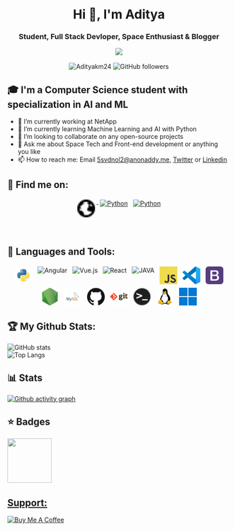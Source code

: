<h1 align="center">Hi 👋, I'm Aditya</h1>
<h3 align="center">Student, Full Stack Devloper, Space Enthusiast & Blogger</h3>
<p align="center"><img src="https://media.giphy.com/media/dxn6fRlTIShoeBr69N/giphy.gif" width="100px"></p>
<p align="center"> <img src="https://komarev.com/ghpvc/?username=adityakm24&label=Profile%20views&color=0e75b6&style=flat" alt="Adityakm24" /> 
<img alt="GitHub followers" src="https://img.shields.io/github/followers/adityakm24?style=social"/>
</p>



## 🎓 I'm a Computer Science student with specialization in AI and ML
- 🔭 I’m currently working at NetApp
- 🌱 I’m currently learning Machine Learning and AI with Python
- 👯 I’m looking to collaborate on any open-source projects
- 💬 Ask me about Space Tech and Front-end development or anything you like
- 📫 How to reach me: Email <a href="mailto: 5svdnol2@anonaddy.me">5svdnol2@anonaddy.me</a>, <a href="https://twitter.com/Adityakm24"> Twitter</a> or <a href="www.linkedin.com/in/aditya-krishnan-mohan-94147a199">Linkedin</a>

## :email: Find me on:
<p align="center">
 <a href="https://adityakm24.github.io/" target="_blank" rel="noopener noreferrer"> <img src="https://raw.githubusercontent.com/iconic/open-iconic/master/svg/globe.svg" alt="Python" height="40" style="vertical-align:top; margin:4px"> </a>
 <a href="www.linkedin.com/in/aditya-krishnan-mohan-94147a199" target="_blank" rel="noopener noreferrer"> <img src="https://cdn.jsdelivr.net/npm/simple-icons@v3/icons/linkedin.svg" alt="Python" height="40" style="vertical-align:top; margin:4px"></a>
 <a href="5svdnol2@anonaddy.me"> <img src="https://cdn.jsdelivr.net/npm/simple-icons@v3/icons/gmail.svg" alt="Python" height="40" style="vertical-align:top; margin:4px"></a>
</p>

<br />

## 🧰 Languages and Tools:
<p align="center">
<img src="https://raw.githubusercontent.com/github/explore/80688e429a7d4ef2fca1e82350fe8e3517d3494d/topics/python/python.png" alt="Python" height="40" style="vertical-align:top; margin:4px">
<img src="https://cdn.svgporn.com/logos/angular-icon.svg" alt="Angular" height="40" style="vertical-align:top; margin:4px">
<img src="https://cdn.svgporn.com/logos/vue.svg" alt="Vue.js" height="40" style="vertical-align:top; margin:4px">
<img src="https://cdn.svgporn.com/logos/react.svg" alt="React" height="40" style="vertical-align:top; margin:4px">
<img src="https://cdn.svgporn.com/logos/java.svg" alt="JAVA" height="40" style="vertical-align:top; margin:4px">
<img src="https://raw.githubusercontent.com/github/explore/80688e429a7d4ef2fca1e82350fe8e3517d3494d/topics/javascript/javascript.png" alt="Javascript" height="40" style="vertical-align:top; margin:4px">
<img src="https://raw.githubusercontent.com/github/explore/80688e429a7d4ef2fca1e82350fe8e3517d3494d/topics/visual-studio-code/visual-studio-code.png" alt="VS Code" height="40" style="vertical-align:top; margin:4px">
<img src="https://raw.githubusercontent.com/github/explore/80688e429a7d4ef2fca1e82350fe8e3517d3494d/topics/bootstrap/bootstrap.png" alt="Bootstrap" height="40" style="vertical-align:top; margin:4px">
<img src="https://raw.githubusercontent.com/github/explore/80688e429a7d4ef2fca1e82350fe8e3517d3494d/topics/nodejs/nodejs.png" alt="NodeJS" height="40" style="vertical-align:top; margin:4px">
<img src="https://raw.githubusercontent.com/github/explore/80688e429a7d4ef2fca1e82350fe8e3517d3494d/topics/mysql/mysql.png" alt="MySQL" height="40" style="vertical-align:top; margin:4px">
<img src="https://raw.githubusercontent.com/github/explore/78df643247d429f6cc873026c0622819ad797942/topics/github/github.png" alt="Github" height="40" style="vertical-align:top; margin:4px">
<img src="https://raw.githubusercontent.com/github/explore/80688e429a7d4ef2fca1e82350fe8e3517d3494d/topics/git/git.png" alt="Git" height="40" style="vertical-align:top; margin:4px">
<img src="https://raw.githubusercontent.com/github/explore/80688e429a7d4ef2fca1e82350fe8e3517d3494d/topics/terminal/terminal.png" alt="Terminal" height="40" style="vertical-align:top; margin:4px">
<img src="https://raw.githubusercontent.com/github/explore/80688e429a7d4ef2fca1e82350fe8e3517d3494d/topics/linux/linux.png" alt="Linux" height="40" style="vertical-align:top; margin:4px" alt="Windows" height="40" style="vertical-align:top; margin:4px">
<img src="https://raw.githubusercontent.com/github/explore/80688e429a7d4ef2fca1e82350fe8e3517d3494d/topics/windows/windows.png" alt="Windows" height="40" style="vertical-align:top; margin:4px">
</p>

## :trophy: My Github Stats:
![GitHub stats](https://github-readme-stats.vercel.app/api?username=adityakm24&show_icons=true&theme=tokyonight)<br>
![Top Langs](https://github-readme-stats.vercel.app/api/top-langs/?username=adityakm24&theme=tokyonight)
<h2>📊 Stats</h2>

[![Github activity graph](https://github-readme-activity-graph.vercel.app/graph?username=adityakm24&theme=merko&hide_border=true)](https://github.com/ashutosh00710/github-readme-activity-graph)

<h2>⭐ Badges</h2>

  <a href="https://www.credly.com/badges/d108601a-9640-425b-b05b-085efc6fecd8/public_url"><img src="https://images.credly.com/size/220x220/images/0571ab1d-f43b-43d9-9c68-8ebd0ebd61b7/Python_for_Data_Sci_and_AI_Foundational.png"  width="100" height="100"/>
</p>

## Support:
<a href="https://www.buymeacoffee.com/fusion" target="_blank"><img src="https://cdn.buymeacoffee.com/buttons/v2/default-yellow.png" alt="Buy Me A Coffee" style="height: 50px !important;width: 200px !important;"></a>
